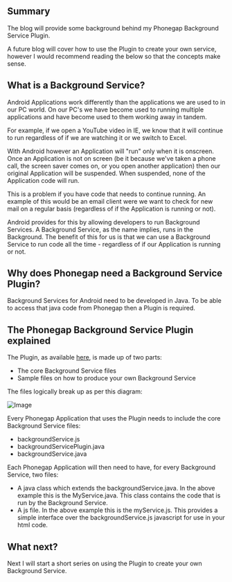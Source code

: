 ## Summary
The blog will provide some background behind my Phonegap Background Service Plugin.

A future blog will cover how to use the Plugin to create your own service, however I would recommend reading the below so that the concepts make sense.

## What is a Background Service?
Android Applications work differently than the applications we are used to in our PC world.  On our PC's we have become used to running multiple applications and have become used to them working away in tandem.

For example, if we open a YouTube video in IE, we know that it will continue to run regardless of if we are watching it or we switch to Excel.

With Android however an Application will "run" only when it is onscreen.  Once an Application is not on screen (be it because we've taken a phone call, the screen saver comes on, or you open another application) then our original Application will be suspended.  When suspended, none of the Application code will run.

This is a problem if you have code that needs to continue running.  An example of this would be an email client were we want to check for new mail on a regular basis (regardless of if the Application is running or not).

Android provides for this by allowing developers to run Background Services.  A Background Service, as the name implies, runs in the Background.  The benefit of this for us is that we can use a Background Service to run code all the time - regardless of if our Application is running or not.

## Why does Phonegap need a Background Service Plugin?
Background Services for Android need to be developed in Java.  To be able to access that java code from Phonegap then a Plugin is required.

## The Phonegap Background Service Plugin explained
The Plugin, as available [here](https://github.com/Red-Folder/phonegap-plugins/tree/master/Android/BackgroundService), is made up of two parts:


* The core Background Service files
* Sample files on how to produce your own Background Service

The files logically break up as per this diagram:
<!--[if mso & !supportInlineShapes & supportFields]><span style='font-size:11.0pt;line-height:115%;font-family:"Calibri","sans-serif"; mso-ascii-theme-font:minor-latin;mso-fareast-font-family:Calibri;mso-fareast-theme-font: minor-latin;mso-hansi-theme-font:minor-latin;mso-bidi-font-family:"Times New Roman"; mso-bidi-theme-font:minor-bidi;mso-ansi-language:EN-GB;mso-fareast-language: EN-US;mso-bidi-language:AR-SA'><span style='mso-element:field-begin;mso-field-lock: yes'></span><span style='mso-spacerun:yes'> </span>SHAPE <span style='mso-spacerun:yes'> </span>\* MERGEFORMAT <span style='mso-element:field-separator'></span></span><![endif]--><span style="font-family: &quot;Calibri&quot;,&quot;sans-serif&quot;; font-size: 11.0pt; line-height: 115%; mso-ansi-language: EN-GB; mso-ascii-theme-font: minor-latin; mso-bidi-font-family: &quot;Times New Roman&quot;; mso-bidi-language: AR-SA; mso-bidi-theme-font: minor-bidi; mso-fareast-font-family: Calibri; mso-fareast-language: EN-US; mso-fareast-theme-font: minor-latin; mso-hansi-theme-font: minor-latin;"><!--[if gte vml 1]><v:group id="Group_x0020_18"  o:spid="_x0000_s1026" style='width:451.5pt;height:281.25pt;  mso-position-horizontal-relative:char;mso-position-vertical-relative:line'  coordorigin=",-5619" coordsize="57340,35718" o:gfxdata="UEsDBBQABgAIAAAAIQC75UiUBQEAAB4CAAATAAAAW0NvbnRlbnRfVHlwZXNdLnhtbKSRvU7DMBSF dyTewfKKEqcMCKEmHfgZgaE8wMW+SSwc27JvS/v23KTJgkoXFsu+P+c7Ol5vDoMTe0zZBl/LVVlJ gV4HY31Xy4/tS3EvRSbwBlzwWMsjZrlprq/W22PELHjb51r2RPFBqax7HCCXIaLnThvSAMTP1KkI +gs6VLdVdad08ISeCho1ZLN+whZ2jsTzgcsnJwldluLxNDiyagkxOquB2Knae/OLUsyEkjenmdzb mG/YhlRnCWPnb8C898bRJGtQvEOiVxjYhtLOxs8AySiT4JuDystlVV4WPeM6tK3VaILeDZxIOSsu ti/jidNGNZ3/J08yC1dNv9v8AAAA//8DAFBLAwQUAAYACAAAACEArTA/8cEAAAAyAQAACwAAAF9y ZWxzLy5yZWxzhI/NCsIwEITvgu8Q9m7TehCRpr2I4FX0AdZk2wbbJGTj39ubi6AgeJtl2G9m6vYx jeJGka13CqqiBEFOe2Ndr+B03C3WIDihMzh6RwqexNA281l9oBFTfuLBBhaZ4ljBkFLYSMl6oAm5 8IFcdjofJ0z5jL0MqC/Yk1yW5UrGTwY0X0yxNwri3lQgjs+Qk/+zfddZTVuvrxO59CNCmoj3vCwj MfaUFOjRhrPHaN4Wv0VV5OYgm1p+LW1eAAAA//8DAFBLAwQUAAYACAAAACEAPi1/9IQFAACfMAAA HwAAAGNsaXBib2FyZC9kcmF3aW5ncy9kcmF3aW5nMS54bWzsW1tv2zYUfh+w/yDoqXuIbTm+xEad IpclGJClRpyhjwMtUZZaitRI2rH7a/Zb9st2eJHkW9Lajeog0YtDioeHh+fGj5e8/zBPiDPDXMSM Dlyv1nAdTH0WxHQycP+6vzo6cR0hEQ0QYRQP3AUW7ofTX395j/oTjtIo9h3gQEUfDdxIyrRfrws/ wgkSNZZiCm0h4wmSUOWTesDRA3BOSL3ZaHTqCYqpe1qwukQSOVMe78GKMP8LDi4QnSEBLInfX/5i ZST+j3NGfTq75ukoHXIluX87G3InDgYuaI6iBFTk1m2DJYNqfa3XpGAwD3mi6FkYOnPNZaF+NQ88 l44PH9vd41ajDQP40Hbc7non3bYdJfq4pZ8f/f6NniCQGRgKS8LoopLmkTl64A1mktecTVMH6oeb 7FG74/UKRew5ZZGa+W4atJfN9Q77EAETgp1ePl1Fnhk26yqsT6yZtNPpgJQOmG5F4sy4rUbrxGsC gTJuq9FrmynlFkL9lAt5jVniqMLA5SCOjho0uxHSCJGRaFfL5JDzkZ6cnJ+zYKGmOYa/4K6cARtw J5H6VzHwvEFCDhGHEIaPkAzkR/gJCXsYuMyWXCdi/Ou274oewgpaXecBUsLAFf9MEceuQ/6gYuD2 vFYL2EpdabW7Tajw5ZbxcgudJheMQCbS0umiopckK4acJZ8YD87UqNCEqA9jD1xf8qxyIaEOTZB5 fHx2pss+S1Ikb+gohRzgafUpnd3PPyGeWsVKMMktG0Uoxdv0a2i1t7CzqWRhbJVvtKoaiJAjuSBY B4XWPbiEg8gEcqsSUNMoGVQBtD/0pTNDarpeu9HQUQ92J0sUZ6HMaKWwtAUlsNAE0Mn6HlfUHAYl 4LEDF9Oj63NQ5VcY4gQGUK04DMGDjOtADTlykeIQ+ZC6LhCJxzy2Xi6WWu7jBAvnFj84dyxBVFHA oDCQ4ihP/1yMMJ/FPq59RjOkmkBsRaAHpIHyrrutUnnPLxXOx9MygB2UPHkQTAUepSqmzRyyKBHK cEpcQu9wCCkdEm9TK0wvaPiCcKN/5PuYymPTFKEAm8/KgJkF8x56aM1QcQ5jQnLexglzylXeRjRL r3WojZZ3NpZ8srMxM/TQIzMq885JTJnxxTUGRHrWsKGh1+JbxYAOTa58PGN6EHRmeShSJnzT0QAL 5Q45ExhBNmxDaoTMqPtn6XJlLfR6kDpzrWd5N0uG35UvYa1jV2AXPQihSlmq/yUSkTFJACWrFdWs 1WDdvsqvrzG/5kG8Q3IFJywvuY6R/2UCeIsGLzrJQuDo6Hn+FW8fi8C6Up5F3gGcqHEc/B0yEmBe SyPYHE1QWkvJdBLTWmExYZbF39aWxLFeGLev02UJDpnLDFusj1tQwk9Zj8tzFW12s3ruAo5Kjd// /l2zfmWADXRaqgHevTj9lwBILZ4sBZDmsNAA2N0Aadb5EIAUtpEbgFTLo09udgCkxSa+0+h1DOSE zZM9Zqn28NUefqc9/D6IptQUWSAWizGHBsm8yO18efBhH7tUSHP9RKhCmo/D+1KjuEKa3z4HLdUA FdLMjxT3O/rMwOJeR59Z50MgzeYWpNnc5+izQJqeB1cn6+efK1ATgGijui6qrovyC6Xnuy4qNU1u oM3aZ1Ht0dW7CXXN9MYyZ2tL5mz9YObs9hrdJzfpVeZ8tRfth71mz/OmYCQO1M2iOi0TfDLOL5C9 q1ave2nvFFfIyriaP89vj15cht3Yx1emUzbKX1XYo5jKbiqEvmNLvRJLBww5c3b24sxWXTr8nFcw 8JZv49Ihe6+50yuYYivYBLxy/ORWsHo5+GoBzaFfDuaQpgx4EtMAz2uRTMhbyJdv9dUgLD32bXl9 7Wm+3uzafyVQ7/+X66f/AwAA//8DAFBLAwQUAAYACAAAACEAnE5eIeIGAAA6HAAAGgAAAGNsaXBi b2FyZC90aGVtZS90aGVtZTEueG1s7FlPbxtFFL8j8R1Ge2/j/42jOlXs2A20aaPYLepxvB7vTjO7 s5oZJ/UNtUckJERBHKjEjQMCKrUSl/JpAkVQpH4F3szsrnfiNUnbCCpoDvHu29+8/+/Nm93LV+5F DB0SISmPO171YsVDJPb5hMZBx7s1GlxY95BUOJ5gxmPS8eZEelc233/vMt7wGU3GHIvJKCQRQcAo lhu444VKJRtra9IHMpYXeUJieDblIsIKbkWwNhH4CAREbK1WqbTWIkxjbxM4Ks2oz+BfrKQm+EwM NRuCYhyB9JvTKfWJwU4Oqhoh57LHBDrErOMBzwk/GpF7ykMMSwUPOl7F/Hlrm5fX8Ea6iKkVawvr BuYvXZcumBzUjEwRjHOh1UGjfWk7528ATC3j+v1+r1/N+RkA9n2w1OpS5NkYrFe7Gc8CyF4u8+5V mpWGiy/wry/p3O52u812qotlakD2srGEX6+0Gls1B29AFt9cwje6W71ey8EbkMW3lvCDS+1Ww8Ub UMhofLCE1gEdDFLuOWTK2U4pfB3g65UUvkBBNuTZpUVMeaxW5VqE73IxAIAGMqxojNQ8IVPsQ072 cDQWFGsBeIPgwhNL8uUSSctC0hc0UR3vwwTHXgHy8tn3L589Qcf3nx7f/+n4wYPj+z9aRs6qHRwH xVUvvv3sz0cfoz+efPPi4RfleFnE//rDJ7/8/Hk5EMpnYd7zLx//9vTx868+/f27hyXwLYHHRfiI RkSiG+QI7fMIDDNecTUnY/FqK0YhpsUVW3EgcYy1lBL+fRU66BtzzNLoOHp0ievB2wLaRxnw6uyu o/AwFDNFSyRfCyMHuMs563JR6oVrWlbBzaNZHJQLF7Mibh/jwzLZPRw78e3PEuibWVo6hvdC4qi5 x3CscEBiopB+xg8IKbHuDqWOX3epL7jkU4XuUNTFtNQlIzp2smmxaIdGEJd5mc0Qb8c3u7dRl7My q7fJoYuEqsCsRPkRYY4br+KZwlEZyxGOWNHh17EKy5QczoVfxPWlgkgHhHHUnxApy9bcFGBvIejX MHSs0rDvsnnkIoWiB2U8r2POi8htftALcZSUYYc0DovYD+QBpChGe1yVwXe5WyH6HuKA45Xhvk2J E+7Tu8EtGjgqLRJEP5mJklheJdzJ3+GcTTExrQaautOrIxr/XeNmFDq3lXB+jRta5fOvH5Xo/ba2 7C3YvcpqZudEo16FO9mee1xM6NvfnbfxLN4jUBDLW9S75vyuOXv/+ea8qp7PvyUvujA0aD2L2EHb jN3Ryql7Shkbqjkj16UZvCXsPZMBEPU6c7ok+SksCeFSVzIIcHCBwGYNElx9RFU4DHECQ3vV00wC mbIOJEq4hMOiIZfy1ngY/JU9ajb1IcR2DonVLp9Ycl2Ts7NGzsZoFZgDbSaorhmcVVj9UsoUbHsd YVWt1JmlVY1qpik60nKTtYvNoRxcnpsGxNybMNQgGIXAyy0432vRcNjBjEy0322MsrCYKJxniGSI JySNkbZ7OUZVE6QsV5YM0XbYZNAHx1O8VpDW1mzfQNpZglQU11ghLovem0Qpy+BFlIDbyXJkcbE4 WYyOOl67WWt6yMdJx5vCORkuowSiLvUciVkAb5h8JWzan1rMpsoX0WxnhrlFUIVXH9bvSwY7fSAR Um1jGdrUMI/SFGCxlmT1rzXBredlQEk3OpsW9XVIhn9NC/CjG1oynRJfFYNdoGjf2du0lfKZImIY To7QmM3EPobw61QFeyZUwusO0xH0Dbyb0942j9zmnBZd8Y2YwVk6ZkmI03arSzSrZAs3DSnXwdwV 1APbSnU3xr26Kabkz8mUYhr/z0zR+wm8fahPdAR8eNErMNKV0vG4UCGHLpSE1B8IGBxM74Bsgfe7 8BiSCt5Km19BDvWvrTnLw5Q1HCLVPg2QoLAfqVAQsgdtyWTfKcyq6d5lWbKUkcmogroysWqPySFh I90DW3pv91AIqW66SdoGDO5k/rn3aQWNAz3kFOvN6WT53mtr4J+efGwxg1FuHzYDTeb/XMV8PFjs qna9WZ7tvUVD9IPFmNXIqgKEFbaCdlr2r6nCK261tmMtWVxrZspBFJctBmI+ECXwDgnpf7D/UeEz +wVDb6gjvg+9FcHHC80M0gay+oIdPJBukJY4hsHJEm0yaVbWtenopL2WbdbnPOnmck84W2t2lni/ orPz4cwV59TieTo79bDja0tb6WqI7MkSBdI0O8iYwJR9ydrFCRoH1Y4HX5Mg0PfgCr5HeUCraVpN 0+AKPjLBsGS/DHW89CKjwHNLyTH1jFLPMI2M0sgozYwCw1n6DSajtKBT6c8m8NlO/3go+0ICE1z6 RSVrqs7nvs2/AAAA//8DAFBLAwQUAAYACAAAACEAnGZGQbsAAAAkAQAAKgAAAGNsaXBib2FyZC9k cmF3aW5ncy9fcmVscy9kcmF3aW5nMS54bWwucmVsc4SPzQrCMBCE74LvEPZu0noQkSa9iNCr1AcI yTYtNj8kUezbG+hFQfCyMLPsN7NN+7IzeWJMk3ccaloBQae8npzhcOsvuyOQlKXTcvYOOSyYoBXb TXPFWeZylMYpJFIoLnEYcw4nxpIa0cpEfUBXNoOPVuYio2FBqrs0yPZVdWDxkwHii0k6zSF2ugbS L6Ek/2f7YZgUnr16WHT5RwTLpRcWoIwGMwdKV2edNS1dgYmGff0m3gAAAP//AwBQSwECLQAUAAYA CAAAACEAu+VIlAUBAAAeAgAAEwAAAAAAAAAAAAAAAAAAAAAAW0NvbnRlbnRfVHlwZXNdLnhtbFBL AQItABQABgAIAAAAIQCtMD/xwQAAADIBAAALAAAAAAAAAAAAAAAAADYBAABfcmVscy8ucmVsc1BL AQItABQABgAIAAAAIQA+LX/0hAUAAJ8wAAAfAAAAAAAAAAAAAAAAACACAABjbGlwYm9hcmQvZHJh d2luZ3MvZHJhd2luZzEueG1sUEsBAi0AFAAGAAgAAAAhAJxOXiHiBgAAOhwAABoAAAAAAAAAAAAA AAAA4QcAAGNsaXBib2FyZC90aGVtZS90aGVtZTEueG1sUEsBAi0AFAAGAAgAAAAhAJxmRkG7AAAA JAEAACoAAAAAAAAAAAAAAAAA+w4AAGNsaXBib2FyZC9kcmF3aW5ncy9fcmVscy9kcmF3aW5nMS54 bWwucmVsc1BLBQYAAAAABQAFAGcBAAD+DwAAAAA= "> <v:rect id="Rectangle_x0020_9" o:spid="_x0000_s1027" style='position:absolute;   left:666;top:-5619;width:40482;height:4095;visibility:visible;   mso-wrap-style:square;v-text-anchor:middle' o:gfxdata="UEsDBBQABgAIAAAAIQDw94q7/QAAAOIBAAATAAAAW0NvbnRlbnRfVHlwZXNdLnhtbJSRzUrEMBDH 74LvEOYqbaoHEWm6B6tHFV0fYEimbdg2CZlYd9/edD8u4goeZ+b/8SOpV9tpFDNFtt4puC4rEOS0 N9b1Cj7WT8UdCE7oDI7ekYIdMayay4t6vQvEIrsdKxhSCvdSsh5oQi59IJcvnY8TpjzGXgbUG+xJ 3lTVrdTeJXKpSEsGNHVLHX6OSTxu8/pAEmlkEA8H4dKlAEMYrcaUSeXszI+W4thQZudew4MNfJUx QP7asFzOFxx9L/lpojUkXjGmZ5wyhjSRJQ8YKGvKv1MWzIkL33VWU9lGfl98J6hz4cZ/uUjzf7Pb bHuj+ZQu9z/UfAMAAP//AwBQSwMEFAAGAAgAAAAhADHdX2HSAAAAjwEAAAsAAABfcmVscy8ucmVs c6SQwWrDMAyG74O9g9G9cdpDGaNOb4VeSwe7CltJTGPLWCZt376mMFhGbzvqF/o+8e/2tzCpmbJ4 jgbWTQuKomXn42Dg63xYfYCSgtHhxJEM3Elg372/7U40YalHMvokqlKiGBhLSZ9aix0poDScKNZN zzlgqWMedEJ7wYH0pm23Ov9mQLdgqqMzkI9uA+p8T9X8hx28zSzcl8Zy0Nz33r6iasfXeKK5UjAP VAy4LM8w09zU50C/9q7/6ZURE31X/kL8TKv1x6wXNXYPAAAA//8DAFBLAwQUAAYACAAAACEAMy8F nkEAAAA5AAAAEAAAAGRycy9zaGFwZXhtbC54bWyysa/IzVEoSy0qzszPs1Uy1DNQUkjNS85PycxL t1UKDXHTtVBSKC5JzEtJzMnPS7VVqkwtVrK34+UCAAAA//8DAFBLAwQUAAYACAAAACEA2BnXHMIA AADaAAAADwAAAGRycy9kb3ducmV2LnhtbESPQWvCQBSE7wX/w/IEb82mFaRG1xAEoaUno9Lra/a5 Cc2+Dbtbjf31bqHQ4zAz3zDrcrS9uJAPnWMFT1kOgrhxumOj4HjYPb6ACBFZY++YFNwoQLmZPKyx 0O7Ke7rU0YgE4VCggjbGoZAyNC1ZDJkbiJN3dt5iTNIbqT1eE9z28jnPF9Jix2mhxYG2LTVf9bdN lAXXJ+flrTq8+583+/kRjJkrNZuO1QpEpDH+h//ar1rBEn6vpBsgN3cAAAD//wMAUEsBAi0AFAAG AAgAAAAhAPD3irv9AAAA4gEAABMAAAAAAAAAAAAAAAAAAAAAAFtDb250ZW50X1R5cGVzXS54bWxQ SwECLQAUAAYACAAAACEAMd1fYdIAAACPAQAACwAAAAAAAAAAAAAAAAAuAQAAX3JlbHMvLnJlbHNQ SwECLQAUAAYACAAAACEAMy8FnkEAAAA5AAAAEAAAAAAAAAAAAAAAAAApAgAAZHJzL3NoYXBleG1s LnhtbFBLAQItABQABgAIAAAAIQDYGdccwgAAANoAAAAPAAAAAAAAAAAAAAAAAJgCAABkcnMvZG93 bnJldi54bWxQSwUGAAAAAAQABAD1AAAAhwMAAAAA " fillcolor="#9bbb59 [3206]" strokecolor="#4e6128 [1606]" strokeweight="2pt">  <v:textbox>   <![if !mso]>   <table cellpadding=0 cellspacing=0 width="100%"><tr>     <td><![endif]>          <p class=MsoNormal align=center style='text-align:center'><span      style='font-size:20.0pt;line-height:115%'>index.html<o:p></o:p></span></p><![if !mso]></td>    </tr></table><![endif]></v:textbox> </v:rect><v:rect id="Rectangle_x0020_10" o:spid="_x0000_s1028" style='position:absolute;   top:5048;width:57340;height:19812;visibility:visible;mso-wrap-style:square;   v-text-anchor:middle' o:gfxdata="UEsDBBQABgAIAAAAIQDw94q7/QAAAOIBAAATAAAAW0NvbnRlbnRfVHlwZXNdLnhtbJSRzUrEMBDH 74LvEOYqbaoHEWm6B6tHFV0fYEimbdg2CZlYd9/edD8u4goeZ+b/8SOpV9tpFDNFtt4puC4rEOS0 N9b1Cj7WT8UdCE7oDI7ekYIdMayay4t6vQvEIrsdKxhSCvdSsh5oQi59IJcvnY8TpjzGXgbUG+xJ 3lTVrdTeJXKpSEsGNHVLHX6OSTxu8/pAEmlkEA8H4dKlAEMYrcaUSeXszI+W4thQZudew4MNfJUx QP7asFzOFxx9L/lpojUkXjGmZ5wyhjSRJQ8YKGvKv1MWzIkL33VWU9lGfl98J6hz4cZ/uUjzf7Pb bHuj+ZQu9z/UfAMAAP//AwBQSwMEFAAGAAgAAAAhADHdX2HSAAAAjwEAAAsAAABfcmVscy8ucmVs c6SQwWrDMAyG74O9g9G9cdpDGaNOb4VeSwe7CltJTGPLWCZt376mMFhGbzvqF/o+8e/2tzCpmbJ4 jgbWTQuKomXn42Dg63xYfYCSgtHhxJEM3Elg372/7U40YalHMvokqlKiGBhLSZ9aix0poDScKNZN zzlgqWMedEJ7wYH0pm23Ov9mQLdgqqMzkI9uA+p8T9X8hx28zSzcl8Zy0Nz33r6iasfXeKK5UjAP VAy4LM8w09zU50C/9q7/6ZURE31X/kL8TKv1x6wXNXYPAAAA//8DAFBLAwQUAAYACAAAACEAMy8F nkEAAAA5AAAAEAAAAGRycy9zaGFwZXhtbC54bWyysa/IzVEoSy0qzszPs1Uy1DNQUkjNS85PycxL t1UKDXHTtVBSKC5JzEtJzMnPS7VVqkwtVrK34+UCAAAA//8DAFBLAwQUAAYACAAAACEAIA1EYMEA AADbAAAADwAAAGRycy9kb3ducmV2LnhtbERPzWrDMAy+F/YORoNdSutsY2WkdUsYhHSHHdbuAUSs xqGxHGIvyd5+OhR6k74/fdodZt+pkYbYBjbwvM5AEdfBttwY+DmXq3dQMSFb7AKTgT+KcNg/LHaY 2zDxN42n1CgJ4ZijAZdSn2sda0ce4zr0xMJdwuAxyTo02g44Sbjv9EuWbbTHluWCw54+HNXX0683 MBbH11J/4XlchiiY+5yr6s2Yp8e52IJKNKe7+OY+Wqkv7eUXGUDv/wEAAP//AwBQSwECLQAUAAYA CAAAACEA8PeKu/0AAADiAQAAEwAAAAAAAAAAAAAAAAAAAAAAW0NvbnRlbnRfVHlwZXNdLnhtbFBL AQItABQABgAIAAAAIQAx3V9h0gAAAI8BAAALAAAAAAAAAAAAAAAAAC4BAABfcmVscy8ucmVsc1BL AQItABQABgAIAAAAIQAzLwWeQQAAADkAAAAQAAAAAAAAAAAAAAAAACkCAABkcnMvc2hhcGV4bWwu eG1sUEsBAi0AFAAGAAgAAAAhACANRGDBAAAA2wAAAA8AAAAAAAAAAAAAAAAAmAIAAGRycy9kb3du cmV2LnhtbFBLBQYAAAAABAAEAPUAAACGAwAAAAA= " filled="f" strokecolor="#243f60 [1604]" strokeweight="2pt">  <v:stroke dashstyle="dash"/>  <v:textbox>   <![if !mso]>   <table cellpadding=0 cellspacing=0 width="100%"><tr>     <td><![endif]>          <p class=MsoNormal align=right style='text-align:right'><span      style='font-size:20.0pt;line-height:115%;color:#1F497D;mso-themecolor:      text2'>Background<o:p></o:p></span></p><p class=MsoNormal align=right style='text-align:right'><span      style='font-size:20.0pt;line-height:115%;color:#1F497D;mso-themecolor:      text2'>Service<o:p></o:p></span></p><p class=MsoNormal align=right style='text-align:right'><span      style='font-size:20.0pt;line-height:115%;color:#1F497D;mso-themecolor:      text2'>Plugin<o:p></o:p></span></p><![if !mso]></td>    </tr></table><![endif]></v:textbox> </v:rect><v:rect id="Rectangle_x0020_11" o:spid="_x0000_s1029" style='position:absolute;   left:666;top:6096;width:40482;height:4095;visibility:visible;   mso-wrap-style:square;v-text-anchor:middle' o:gfxdata="UEsDBBQABgAIAAAAIQDw94q7/QAAAOIBAAATAAAAW0NvbnRlbnRfVHlwZXNdLnhtbJSRzUrEMBDH 74LvEOYqbaoHEWm6B6tHFV0fYEimbdg2CZlYd9/edD8u4goeZ+b/8SOpV9tpFDNFtt4puC4rEOS0 N9b1Cj7WT8UdCE7oDI7ekYIdMayay4t6vQvEIrsdKxhSCvdSsh5oQi59IJcvnY8TpjzGXgbUG+xJ 3lTVrdTeJXKpSEsGNHVLHX6OSTxu8/pAEmlkEA8H4dKlAEMYrcaUSeXszI+W4thQZudew4MNfJUx QP7asFzOFxx9L/lpojUkXjGmZ5wyhjSRJQ8YKGvKv1MWzIkL33VWU9lGfl98J6hz4cZ/uUjzf7Pb bHuj+ZQu9z/UfAMAAP//AwBQSwMEFAAGAAgAAAAhADHdX2HSAAAAjwEAAAsAAABfcmVscy8ucmVs c6SQwWrDMAyG74O9g9G9cdpDGaNOb4VeSwe7CltJTGPLWCZt376mMFhGbzvqF/o+8e/2tzCpmbJ4 jgbWTQuKomXn42Dg63xYfYCSgtHhxJEM3Elg372/7U40YalHMvokqlKiGBhLSZ9aix0poDScKNZN zzlgqWMedEJ7wYH0pm23Ov9mQLdgqqMzkI9uA+p8T9X8hx28zSzcl8Zy0Nz33r6iasfXeKK5UjAP VAy4LM8w09zU50C/9q7/6ZURE31X/kL8TKv1x6wXNXYPAAAA//8DAFBLAwQUAAYACAAAACEAMy8F nkEAAAA5AAAAEAAAAGRycy9zaGFwZXhtbC54bWyysa/IzVEoSy0qzszPs1Uy1DNQUkjNS85PycxL t1UKDXHTtVBSKC5JzEtJzMnPS7VVqkwtVrK34+UCAAAA//8DAFBLAwQUAAYACAAAACEAq2EkKL8A AADbAAAADwAAAGRycy9kb3ducmV2LnhtbERPzYrCMBC+C75DGMGbpl1ESzWKCLKyl2XVBxiasa02 k5JEW/fpN8KCt/n4fme16U0jHuR8bVlBOk1AEBdW11wqOJ/2kwyED8gaG8uk4EkeNuvhYIW5th3/ 0OMYShFD2OeooAqhzaX0RUUG/dS2xJG7WGcwROhKqR12Mdw08iNJ5tJgzbGhwpZ2FRW3490osOl3 +Dp1sztT5z6z+lo0v4tMqfGo3y5BBOrDW/zvPug4P4XXL/EAuf4DAAD//wMAUEsBAi0AFAAGAAgA AAAhAPD3irv9AAAA4gEAABMAAAAAAAAAAAAAAAAAAAAAAFtDb250ZW50X1R5cGVzXS54bWxQSwEC LQAUAAYACAAAACEAMd1fYdIAAACPAQAACwAAAAAAAAAAAAAAAAAuAQAAX3JlbHMvLnJlbHNQSwEC LQAUAAYACAAAACEAMy8FnkEAAAA5AAAAEAAAAAAAAAAAAAAAAAApAgAAZHJzL3NoYXBleG1sLnht bFBLAQItABQABgAIAAAAIQCrYSQovwAAANsAAAAPAAAAAAAAAAAAAAAAAJgCAABkcnMvZG93bnJl di54bWxQSwUGAAAAAAQABAD1AAAAhAMAAAAA " fillcolor="#4f81bd [3204]" strokecolor="#243f60 [1604]" strokeweight="2pt">  <v:textbox>   <![if !mso]>   <table cellpadding=0 cellspacing=0 width="100%"><tr>     <td><![endif]>          <p class=MsoNormal align=center style='text-align:center'><span      style='font-size:20.0pt;line-height:115%'>backgroundService.js<o:p></o:p></span></p><![if !mso]></td>    </tr></table><![endif]></v:textbox> </v:rect><v:rect id="Rectangle_x0020_12" o:spid="_x0000_s1030" style='position:absolute;   left:666;top:11144;width:40482;height:6001;visibility:visible;   mso-wrap-style:square;v-text-anchor:middle' o:gfxdata="UEsDBBQABgAIAAAAIQDw94q7/QAAAOIBAAATAAAAW0NvbnRlbnRfVHlwZXNdLnhtbJSRzUrEMBDH 74LvEOYqbaoHEWm6B6tHFV0fYEimbdg2CZlYd9/edD8u4goeZ+b/8SOpV9tpFDNFtt4puC4rEOS0 N9b1Cj7WT8UdCE7oDI7ekYIdMayay4t6vQvEIrsdKxhSCvdSsh5oQi59IJcvnY8TpjzGXgbUG+xJ 3lTVrdTeJXKpSEsGNHVLHX6OSTxu8/pAEmlkEA8H4dKlAEMYrcaUSeXszI+W4thQZudew4MNfJUx QP7asFzOFxx9L/lpojUkXjGmZ5wyhjSRJQ8YKGvKv1MWzIkL33VWU9lGfl98J6hz4cZ/uUjzf7Pb bHuj+ZQu9z/UfAMAAP//AwBQSwMEFAAGAAgAAAAhADHdX2HSAAAAjwEAAAsAAABfcmVscy8ucmVs c6SQwWrDMAyG74O9g9G9cdpDGaNOb4VeSwe7CltJTGPLWCZt376mMFhGbzvqF/o+8e/2tzCpmbJ4 jgbWTQuKomXn42Dg63xYfYCSgtHhxJEM3Elg372/7U40YalHMvokqlKiGBhLSZ9aix0poDScKNZN zzlgqWMedEJ7wYH0pm23Ov9mQLdgqqMzkI9uA+p8T9X8hx28zSzcl8Zy0Nz33r6iasfXeKK5UjAP VAy4LM8w09zU50C/9q7/6ZURE31X/kL8TKv1x6wXNXYPAAAA//8DAFBLAwQUAAYACAAAACEAMy8F nkEAAAA5AAAAEAAAAGRycy9zaGFwZXhtbC54bWyysa/IzVEoSy0qzszPs1Uy1DNQUkjNS85PycxL t1UKDXHTtVBSKC5JzEtJzMnPS7VVqkwtVrK34+UCAAAA//8DAFBLAwQUAAYACAAAACEAW7O6X8EA AADbAAAADwAAAGRycy9kb3ducmV2LnhtbERP22rCQBB9L/gPywi+1U2CtCG6igil0pdS9QOG7JhE s7Nhd3OxX98tFPo2h3OdzW4yrRjI+caygnSZgCAurW64UnA5vz3nIHxA1thaJgUP8rDbzp42WGg7 8hcNp1CJGMK+QAV1CF0hpS9rMuiXtiOO3NU6gyFCV0ntcIzhppVZkrxIgw3Hhho7OtRU3k+9UWDT z/BxHlc90+je8+ZWtt+vuVKL+bRfgwg0hX/xn/uo4/wMfn+JB8jtDwAAAP//AwBQSwECLQAUAAYA CAAAACEA8PeKu/0AAADiAQAAEwAAAAAAAAAAAAAAAAAAAAAAW0NvbnRlbnRfVHlwZXNdLnhtbFBL AQItABQABgAIAAAAIQAx3V9h0gAAAI8BAAALAAAAAAAAAAAAAAAAAC4BAABfcmVscy8ucmVsc1BL AQItABQABgAIAAAAIQAzLwWeQQAAADkAAAAQAAAAAAAAAAAAAAAAACkCAABkcnMvc2hhcGV4bWwu eG1sUEsBAi0AFAAGAAgAAAAhAFuzul/BAAAA2wAAAA8AAAAAAAAAAAAAAAAAmAIAAGRycy9kb3du cmV2LnhtbFBLBQYAAAAABAAEAPUAAACGAwAAAAA= " fillcolor="#4f81bd [3204]" strokecolor="#243f60 [1604]" strokeweight="2pt">  <v:textbox>   <![if !mso]>   <table cellpadding=0 cellspacing=0 width="100%"><tr>     <td><![endif]>          <p class=MsoNormal align=center style='margin-bottom:0cm;margin-bottom:      .0001pt;text-align:center'><span style='font-size:20.0pt;line-height:115%'>backgroundServicePlugin.java<o:p></o:p></span></p><p class=MsoNormal align=center style='margin-bottom:0cm;margin-bottom:      .0001pt;text-align:center'><span style='font-size:10.0pt;line-height:115%'>(com.red_folder.phonegap.plugin.backgroundservice)<br      style='mso-special-character:line-break'>     <![if !supportLineBreakNewLine]><br style='mso-special-character:line-break'>     <![endif]><o:p></o:p></span></p><p class=MsoNormal align=center style='text-align:center'><span      style='font-size:20.0pt;line-height:115%'><o:p> </o:p></span></p><p class=MsoNormal align=center style='text-align:center'><span      style='font-size:20.0pt;line-height:115%'>(<o:p></o:p></span></p><![if !mso]></td>    </tr></table><![endif]></v:textbox> </v:rect><v:rect id="Rectangle_x0020_14" o:spid="_x0000_s1031" style='position:absolute;   left:666;top:17907;width:40482;height:6000;visibility:visible;   mso-wrap-style:square;v-text-anchor:middle' o:gfxdata="UEsDBBQABgAIAAAAIQDw94q7/QAAAOIBAAATAAAAW0NvbnRlbnRfVHlwZXNdLnhtbJSRzUrEMBDH 74LvEOYqbaoHEWm6B6tHFV0fYEimbdg2CZlYd9/edD8u4goeZ+b/8SOpV9tpFDNFtt4puC4rEOS0 N9b1Cj7WT8UdCE7oDI7ekYIdMayay4t6vQvEIrsdKxhSCvdSsh5oQi59IJcvnY8TpjzGXgbUG+xJ 3lTVrdTeJXKpSEsGNHVLHX6OSTxu8/pAEmlkEA8H4dKlAEMYrcaUSeXszI+W4thQZudew4MNfJUx QP7asFzOFxx9L/lpojUkXjGmZ5wyhjSRJQ8YKGvKv1MWzIkL33VWU9lGfl98J6hz4cZ/uUjzf7Pb bHuj+ZQu9z/UfAMAAP//AwBQSwMEFAAGAAgAAAAhADHdX2HSAAAAjwEAAAsAAABfcmVscy8ucmVs c6SQwWrDMAyG74O9g9G9cdpDGaNOb4VeSwe7CltJTGPLWCZt376mMFhGbzvqF/o+8e/2tzCpmbJ4 jgbWTQuKomXn42Dg63xYfYCSgtHhxJEM3Elg372/7U40YalHMvokqlKiGBhLSZ9aix0poDScKNZN zzlgqWMedEJ7wYH0pm23Ov9mQLdgqqMzkI9uA+p8T9X8hx28zSzcl8Zy0Nz33r6iasfXeKK5UjAP VAy4LM8w09zU50C/9q7/6ZURE31X/kL8TKv1x6wXNXYPAAAA//8DAFBLAwQUAAYACAAAACEAMy8F nkEAAAA5AAAAEAAAAGRycy9zaGFwZXhtbC54bWyysa/IzVEoSy0qzszPs1Uy1DNQUkjNS85PycxL t1UKDXHTtVBSKC5JzEtJzMnPS7VVqkwtVrK34+UCAAAA//8DAFBLAwQUAAYACAAAACEAuxaHsL8A AADbAAAADwAAAGRycy9kb3ducmV2LnhtbERP24rCMBB9X/Afwgi+ramLuKUaRYRF8UW8fMDQjG21 mZQk2urXG0HYtzmc68wWnanFnZyvLCsYDRMQxLnVFRcKTse/7xSED8gaa8uk4EEeFvPe1wwzbVve 0/0QChFD2GeooAyhyaT0eUkG/dA2xJE7W2cwROgKqR22MdzU8idJJtJgxbGhxIZWJeXXw80osKNd 2B7b8Y2pdeu0uuT18zdVatDvllMQgbrwL/64NzrOH8P7l3iAnL8AAAD//wMAUEsBAi0AFAAGAAgA AAAhAPD3irv9AAAA4gEAABMAAAAAAAAAAAAAAAAAAAAAAFtDb250ZW50X1R5cGVzXS54bWxQSwEC LQAUAAYACAAAACEAMd1fYdIAAACPAQAACwAAAAAAAAAAAAAAAAAuAQAAX3JlbHMvLnJlbHNQSwEC LQAUAAYACAAAACEAMy8FnkEAAAA5AAAAEAAAAAAAAAAAAAAAAAApAgAAZHJzL3NoYXBleG1sLnht bFBLAQItABQABgAIAAAAIQC7FoewvwAAANsAAAAPAAAAAAAAAAAAAAAAAJgCAABkcnMvZG93bnJl di54bWxQSwUGAAAAAAQABAD1AAAAhAMAAAAA " fillcolor="#4f81bd [3204]" strokecolor="#243f60 [1604]" strokeweight="2pt">  <v:textbox>   <![if !mso]>   <table cellpadding=0 cellspacing=0 width="100%"><tr>     <td><![endif]>          <p class=MsoNormal align=center style='margin-bottom:0cm;margin-bottom:      .0001pt;text-align:center'><span style='font-size:20.0pt;line-height:115%'>backgroundService.java<o:p></o:p></span></p><p class=MsoNormal align=center style='margin-bottom:0cm;margin-bottom:      .0001pt;text-align:center'><span style='font-size:10.0pt;line-height:115%'>(com.red_folder.phonegap.plugin.backgroundservice)<br      style='mso-special-character:line-break'>     <![if !supportLineBreakNewLine]><br style='mso-special-character:line-break'>     <![endif]><o:p></o:p></span></p><p class=MsoNormal align=center style='text-align:center'><span      style='font-size:20.0pt;line-height:115%'><o:p> </o:p></span></p><p class=MsoNormal align=center style='text-align:center'><span      style='font-size:20.0pt;line-height:115%'>(<o:p></o:p></span></p><![if !mso]></td>    </tr></table><![endif]></v:textbox> </v:rect><v:rect id="Rectangle_x0020_15" o:spid="_x0000_s1032" style='position:absolute;   left:666;top:26003;width:40482;height:4096;visibility:visible;   mso-wrap-style:square;v-text-anchor:middle' o:gfxdata="UEsDBBQABgAIAAAAIQDw94q7/QAAAOIBAAATAAAAW0NvbnRlbnRfVHlwZXNdLnhtbJSRzUrEMBDH 74LvEOYqbaoHEWm6B6tHFV0fYEimbdg2CZlYd9/edD8u4goeZ+b/8SOpV9tpFDNFtt4puC4rEOS0 N9b1Cj7WT8UdCE7oDI7ekYIdMayay4t6vQvEIrsdKxhSCvdSsh5oQi59IJcvnY8TpjzGXgbUG+xJ 3lTVrdTeJXKpSEsGNHVLHX6OSTxu8/pAEmlkEA8H4dKlAEMYrcaUSeXszI+W4thQZudew4MNfJUx QP7asFzOFxx9L/lpojUkXjGmZ5wyhjSRJQ8YKGvKv1MWzIkL33VWU9lGfl98J6hz4cZ/uUjzf7Pb bHuj+ZQu9z/UfAMAAP//AwBQSwMEFAAGAAgAAAAhADHdX2HSAAAAjwEAAAsAAABfcmVscy8ucmVs c6SQwWrDMAyG74O9g9G9cdpDGaNOb4VeSwe7CltJTGPLWCZt376mMFhGbzvqF/o+8e/2tzCpmbJ4 jgbWTQuKomXn42Dg63xYfYCSgtHhxJEM3Elg372/7U40YalHMvokqlKiGBhLSZ9aix0poDScKNZN zzlgqWMedEJ7wYH0pm23Ov9mQLdgqqMzkI9uA+p8T9X8hx28zSzcl8Zy0Nz33r6iasfXeKK5UjAP VAy4LM8w09zU50C/9q7/6ZURE31X/kL8TKv1x6wXNXYPAAAA//8DAFBLAwQUAAYACAAAACEAMy8F nkEAAAA5AAAAEAAAAGRycy9zaGFwZXhtbC54bWyysa/IzVEoSy0qzszPs1Uy1DNQUkjNS85PycxL t1UKDXHTtVBSKC5JzEtJzMnPS7VVqkwtVrK34+UCAAAA//8DAFBLAwQUAAYACAAAACEAMbGPyMIA AADbAAAADwAAAGRycy9kb3ducmV2LnhtbESPQWsCMRCF70L/Q5hCb5rVoshqFCkUlJ66Kl7HzZhd 3EyWJOraX98IgrcZ3nvfvJkvO9uIK/lQO1YwHGQgiEunazYKdtvv/hREiMgaG8ek4E4Blou33hxz 7W78S9ciGpEgHHJUUMXY5lKGsiKLYeBa4qSdnLcY0+qN1B5vCW4bOcqyibRYc7pQYUtfFZXn4mIT ZcLF3nl5X21//N/GHg/BmE+lPt671QxEpC6+zM/0Wqf6Y3j8kgaQi38AAAD//wMAUEsBAi0AFAAG AAgAAAAhAPD3irv9AAAA4gEAABMAAAAAAAAAAAAAAAAAAAAAAFtDb250ZW50X1R5cGVzXS54bWxQ SwECLQAUAAYACAAAACEAMd1fYdIAAACPAQAACwAAAAAAAAAAAAAAAAAuAQAAX3JlbHMvLnJlbHNQ SwECLQAUAAYACAAAACEAMy8FnkEAAAA5AAAAEAAAAAAAAAAAAAAAAAApAgAAZHJzL3NoYXBleG1s LnhtbFBLAQItABQABgAIAAAAIQAxsY/IwgAAANsAAAAPAAAAAAAAAAAAAAAAAJgCAABkcnMvZG93 bnJldi54bWxQSwUGAAAAAAQABAD1AAAAhwMAAAAA " fillcolor="#9bbb59 [3206]" strokecolor="#4e6128 [1606]" strokeweight="2pt">  <v:textbox>   <![if !mso]>   <table cellpadding=0 cellspacing=0 width="100%"><tr>     <td><![endif]>          <p class=MsoNormal align=center style='text-align:center'><span      style='font-size:18.0pt;line-height:115%'>MyService.java<o:p></o:p></span></p><![if !mso]></td>    </tr></table><![endif]></v:textbox> </v:rect><w:wrap type="none"/> <w:anchorlock/></v:group><![endif]--><!--[if !vml]--><!--[endif]--><!--[if gte vml 1]><v:shapetype  id="_x0000_t75" coordsize="21600,21600" o:spt="75" o:preferrelative="t"  path="m@4@5l@4@11@9@11@9@5xe" filled="f" stroked="f"> <v:stroke joinstyle="miter"/> <v:formulas>  <v:f eqn="if lineDrawn pixelLineWidth 0"/>  <v:f eqn="sum @0 1 0"/>  <v:f eqn="sum 0 0 @1"/>  <v:f eqn="prod @2 1 2"/>  <v:f eqn="prod @3 21600 pixelWidth"/>  <v:f eqn="prod @3 21600 pixelHeight"/>  <v:f eqn="sum @0 0 1"/>  <v:f eqn="prod @6 1 2"/>  <v:f eqn="prod @7 21600 pixelWidth"/>  <v:f eqn="sum @8 21600 0"/>  <v:f eqn="prod @7 21600 pixelHeight"/>  <v:f eqn="sum @10 21600 0"/> </v:formulas> <v:path o:extrusionok="f" gradientshapeok="t" o:connecttype="rect"/> <o:lock v:ext="edit" aspectratio="t"/></v:shapetype><![endif]--></span><!--[if mso & !supportInlineShapes & supportFields]><span style='font-size:11.0pt;line-height:115%;font-family:"Calibri","sans-serif"; mso-ascii-theme-font:minor-latin;mso-fareast-font-family:Calibri;mso-fareast-theme-font: minor-latin;mso-hansi-theme-font:minor-latin;mso-bidi-font-family:"Times New Roman"; mso-bidi-theme-font:minor-bidi;mso-ansi-language:EN-GB;mso-fareast-language: EN-US;mso-bidi-language:AR-SA'><v:shape id="_x0000_i1025" type="#_x0000_t75"  style='width:451.5pt;height:281.25pt'> <v:imagedata croptop="-65520f" cropbottom="65520f"/></v:shape><span style='mso-element:field-end'></span></span><![endif]-->
![Image](/media/blog/phonegap-android-background-service_11Image+1.png)

Every Phonegap Application that uses the Plugin needs to include the core Background Service files:


* backgroundService.js
* backgroundServicePlugin.java
* backgroundService.java

Each Phonegap Application will then need to have, for every Background Service, two files:
* A java class which extends the backgroundService.java.  In the above example this is the MyService.java.  This class contains the code that is run by the Background Service.
* A js file.  In the above example this is the myService.js.  This provides a simple interface over the backgroundService.js javascript for use in your html code.


## What next?
Next I will start a short series on using the Plugin to create your own Background Service. 